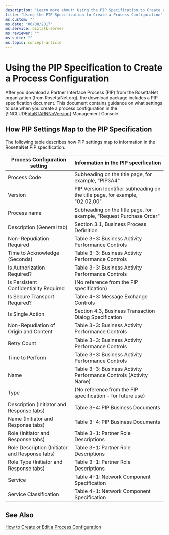 ```yaml
---
description: "Learn more about: Using the PIP Specification to Create a Process Configuration"
title: "Using the PIP Specification to Create a Process Configuration"
ms.custom: ""
ms.date: "06/08/2017"
ms.service: biztalk-server
ms.reviewer: ""
ms.suite: ""
ms.topic: concept-article
---
```

# Using the PIP Specification to Create a Process Configuration
After you download a Partner Interface Process (PIP) from the RosettaNet organization (from RosettaNet.org), the download package includes a PIP specification document. This document contains guidance on what settings to use when you create a process configuration in the [!INCLUDE[btaBTARNNoVersion](../../includes/btabtarnnoversion-md.md)] Management Console.  
  
## How PIP Settings Map to the PIP Specification  
 The following table describes how PIP settings map to information in the RosettaNet PIP specification.  
  
|Process Configuration setting|Information in the PIP specification|  
|-----------------------------------|------------------------------------------|  
|Process Code|Subheading on the title page, for example, "PIP3A4"|  
|Version|PIP Version Identifier subheading on the title page, for example, "02.02.00"|  
|Process name|Subheading on the title page, for example, "Request Purchase Order"|  
|Description (General tab)|Section 3.1, Business Process Definition|  
|Non-Repudiation Required|Table 3-3: Business Activity Performance Controls|  
|Time to Acknowledge (Seconds)|Table 3-3: Business Activity Performance Controls|  
|Is Authorization Required?|Table 3-3: Business Activity Performance Controls|  
|Is Persistent Confidentiality Required|(No reference from the PIP specification)|  
|Is Secure Transport Required?|Table 4-3: Message Exchange Controls|  
|Is Single Action|Section 4.3, Business Transaction Dialog Specification|  
|Non-Repudiation of Origin and Content|Table 3-3: Business Activity Performance Controls|  
|Retry Count|Table 3-3: Business Activity Performance Controls|  
|Time to Perform|Table 3-3: Business Activity Performance Controls|  
|Name|Table 3-3: Business Activity Performance Controls (Activity Name)|  
|Type|(No reference from the PIP specification - for future use)|  
|Description (Initiator and Response tabs)|Table 3-4: PIP Business Documents|  
|Name (Initiator and Response tabs)|Table 3-4: PIP Business Documents|  
|Role (Initiator and Response tabs)|Table 3-1: Partner Role Descriptions|  
|Role Description (Initiator and Response tabs)|Table 3-1: Partner Role Descriptions|  
|Role Type (Initiator and Response tabs)|Table 3-1: Partner Role Descriptions|  
|Service|Table 4-1: Network Component Specification|  
|Service Classification|Table 4-1: Network Component Specification|  
  
## See Also  
 [How to Create or Edit a Process Configuration](../../adapters-and-accelerators/accelerator-rosettanet/how-to-create-or-edit-a-process-configuration.md)
